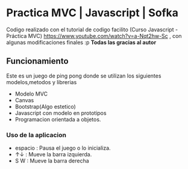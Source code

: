 # Practica MVC | Javascript | Sofka

Codigo realizado con  el tutorial de codigo facilito (Curso Javascript - Práctica MVC) https://www.youtube.com/watch?v=a-Nqt2hw-Sc , con algunas modificaciones finales :p
**Todas las gracias al autor**

## Funcionamiento
Este es un juego de ping pong donde se utilizan los siguientes modelos,metodos y librerias
- Modelo MVC
- Canvas
- Bootstrap(Algo estetico)
- Javascript con modelo en prototipos
- Programacion orientada a objetos.

### Uso de la aplicacion
- espacio  : Pausa el juego o lo inicializa.
- ↑↓ : Mueve la barra izquierda.
- S W : Mueve la barra derecha
